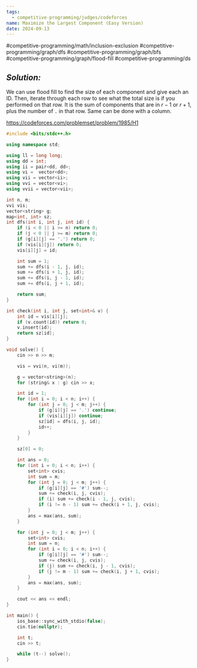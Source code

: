 ```yaml
---
tags:
  - competitive-programming/judges/codeforces
name: Maximize the Largest Component (Easy Version)
date: 2024-09-13
---
```

#competitive-programming/math/inclusion-exclusion #competitive-programming/graph/dfs #competitive-programming/graph/bfs #competitive-programming/graph/flood-fill #competitive-programming/ds 
## _Solution:_
We can use flood fill to find the size of each component and give each an ID. Then, iterate through each row to see what the total size is if you performed on that row. It is the sum of components that are in $r-1$ or $r+1$, plus the number of `.` in that row. Same can be done with a column.

https://codeforces.com/problemset/problem/1985/H1
```cpp
#include <bits/stdc++.h>

using namespace std;

using ll = long long;
using dd = int;
using ii = pair<dd, dd>;
using vi =  vector<dd>;
using vii = vector<ii>;
using vvi = vector<vi>;
using vvii = vector<vii>;

int n, m;
vvi vis;
vector<string> g;
map<int, int> sz;
int dfs(int i, int j, int id) {
    if (i < 0 || i >= n) return 0;
    if (j < 0 || j >= m) return 0;
    if (g[i][j] == '.') return 0;
    if (vis[i][j]) return 0;
    vis[i][j] = id;

    int sum = 1;
    sum += dfs(i - 1, j, id);
    sum += dfs(i + 1, j, id);
    sum += dfs(i, j - 1, id);
    sum += dfs(i, j + 1, id);

    return sum;
}

int check(int i, int j, set<int>& v) {
    int id = vis[i][j];
    if (v.count(id)) return 0;
    v.insert(id);
    return sz[id];
}

void solve() {
    cin >> n >> m;

    vis = vvi(n, vi(m));

    g = vector<string>(n);
    for (string& x : g) cin >> x;

    int id = 1;
    for (int i = 0; i < n; i++) {
        for (int j = 0; j < m; j++) {
            if (g[i][j] == '.') continue;
            if (vis[i][j]) continue;
            sz[id] = dfs(i, j, id);
            id++;
        }
    }

    sz[0] = 0;

    int ans = 0;
    for (int i = 0; i < n; i++) {
        set<int> cvis;
        int sum = m;
        for (int j = 0; j < m; j++) {
            if (g[i][j] == '#') sum--;
            sum += check(i, j, cvis);
            if (i) sum += check(i - 1, j, cvis);
            if (i != n - 1) sum += check(i + 1, j, cvis);
        }
        ans = max(ans, sum);
    }

    for (int j = 0; j < m; j++) {
        set<int> cvis;
        int sum = n;
        for (int i = 0; i < n; i++) {
            if (g[i][j] == '#') sum--;
            sum += check(i, j, cvis);
            if (j) sum += check(i, j - 1, cvis);
            if (j != m - 1) sum += check(i, j + 1, cvis);
        }
        ans = max(ans, sum);
    }

    cout << ans << endl;
}

int main() {
    ios_base::sync_with_stdio(false);
    cin.tie(nullptr);

    int t;
    cin >> t;

    while (t--) solve();
}
```